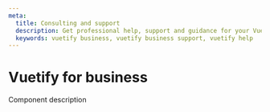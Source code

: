 ```yaml
---
meta:
  title: Consulting and support
  description: Get professional help, support and guidance for your Vuetify application while supporting the framework.
  keywords: vuetify business, vuetify business support, vuetify help
---
```


# Vuetify for business
Component description

<entry-ad />

<backmatter />
